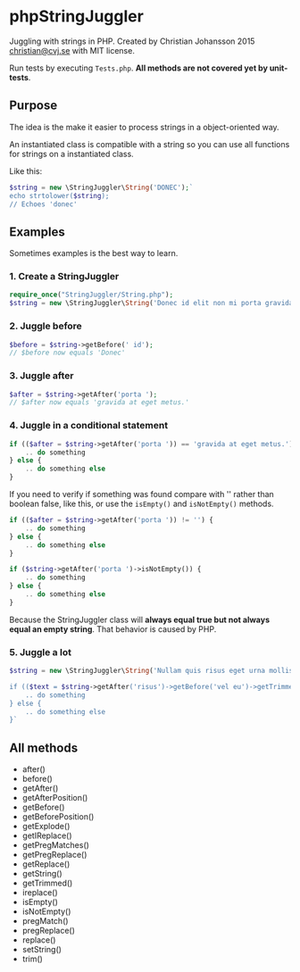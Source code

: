 # phpStringJuggler
Juggling with strings in PHP.
Created by Christian Johansson 2015 <christian@cvj.se> with MIT license.

Run tests by executing `Tests.php`. **All methods are not covered yet by unit-tests**.

## Purpose
The idea is the make it easier to process strings in a object-oriented way.

An instantiated class is compatible with a string so you can use all functions for strings on a instantiated class.

Like this:

``` php
$string = new \StringJuggler\String('DONEC');`
echo strtolower($string);
// Echoes 'donec'
```

## Examples
Sometimes examples is the best way to learn.

### 1. Create a StringJuggler

``` php
require_once("StringJuggler/String.php");
$string = new \StringJuggler\String('Donec id elit non mi porta gravida at eget metus.');
```

### 2. Juggle before

``` php
$before = $string->getBefore(' id');
// $before now equals 'Donec'
```

### 3. Juggle after

``` php
$after = $string->getAfter('porta ');
// $after now equals 'gravida at eget metus.'
```

### 4. Juggle in a conditional statement

``` php
if (($after = $string->getAfter('porta ')) == 'gravida at eget metus.') {
	.. do something
} else {
	.. do something else
}
```

If you need to verify if something was found compare with '' rather than boolean false, like this, or use the `isEmpty()` and `isNotEmpty()` methods.

``` php
if (($after = $string->getAfter('porta ')) != '') {
	.. do something
} else {
	.. do something else
}
```

``` php
if ($string->getAfter('porta ')->isNotEmpty()) {
	.. do something
} else {
	.. do something else
}
```

Because the StringJuggler class will **always equal true but not always equal an empty string**. That behavior is caused by PHP.

### 5. Juggle a lot

``` php
$string = new \StringJuggler\String('Nullam quis risus eget urna mollis ornare vel eu leo. Vestibulum id ligula porta felis euismod semper. Cras justo odio, dapibus ac facilisis in, egestas eget quam. Cras justo odio, dapibus ac facilisis in, egestas eget quam. Vestibulum id ligula porta felis euismod semper. Lorem ipsum dolor sit amet, consectetur adipiscing elit. Etiam porta sem malesuada magna mollis euismod. Vestibulum id ligula porta felis euismod semper. Nullam id dolor id nibh ultricies vehicula ut id elit. Donec id elit non mi porta gravida at eget metus. Morbi leo risus, porta ac consectetur ac, vestibulum at eros. Curabitur blandit tempus porttitor. Cras justo odio, dapibus ac facilisis in, egestas eget quam. Aenean eu leo quam. Pellentesque ornare sem lacinia quam venenatis vestibulum. Cras justo odio, dapibus ac facilisis in, egestas eget quam. Etiam porta sem malesuada magna mollis euismod. Fusce dapibus, tellus ac cursus commodo, tortor mauris condimentum nibh, ut fermentum massa justo sit amet risus. Nullam id dolor id nibh ultricies vehicula ut id elit. Donec id elit non mi porta gravida at eget metus. Integer posuere erat a ante venenatis dapibus posuere velit aliquet. Maecenas sed diam eget risus varius blandit sit amet non magna. Praesent commodo cursus magna, vel scelerisque nisl consectetur et.');`

if (($text = $string->getAfter('risus')->getBefore('vel eu')->getTrimmed()) == 'eget urna mollis ornare') {
	.. do something
} else {
	.. do something else
}`
```

## All methods

* after()
* before()
* getAfter()
* getAfterPosition()
* getBefore()
* getBeforePosition()
* getExplode()
* getIReplace()
* getPregMatches()
* getPregReplace()
* getReplace()
* getString()
* getTrimmed()
* ireplace()
* isEmpty()
* isNotEmpty()
* pregMatch()
* pregReplace()
* replace()
* setString()
* trim()
